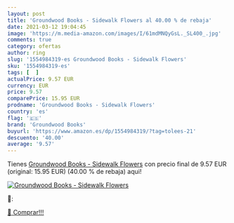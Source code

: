 ```yaml
---
layout: post
title: 'Groundwood Books - Sidewalk Flowers al 40.00 % de rebaja'
date: 2021-03-12 19:04:45
image: 'https://m.media-amazon.com/images/I/61mdMNQyGsL._SL400_.jpg'
comments: true
category: ofertas
author: ring
slug: '1554984319-es Groundwood Books - Sidewalk Flowers'
sku: '1554984319-es'
tags: [  ]
actualPrice: 9.57 EUR
currency: EUR
price: 9.57
comparePrice: 15.95 EUR
prodname: 'Groundwood Books - Sidewalk Flowers'
country: 'es'
flag: '🇪🇸'
brand: 'Groundwood Books'
buyurl: 'https://www.amazon.es/dp/1554984319/?tag=tolees-21'
descuento: '40.00'
average: '9.57'
---
```


Tienes [Groundwood Books - Sidewalk Flowers](https://www.amazon.es/dp/1554984319/?tag=tolees-21) con precio final de  9.57 EUR (original: 15.95 EUR) (40.00 %  de rebaja) aqui!

[![Groundwood Books - Sidewalk Flowers](https://m.media-amazon.com/images/I/61mdMNQyGsL._SL400_.jpg)](https://www.amazon.es/dp/1554984319/?tag=tolees-21)

🔎:


[🛒 Comprar!!!](https://www.amazon.es/dp/1554984319/?tag=tolees-21)
